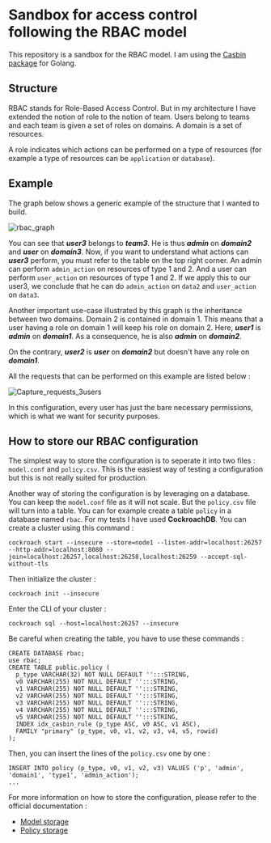 # Sandbox for access control following the RBAC model

This repository is a sandbox for the RBAC model. I am using the [Casbin package](https://casbin.org/docs/en/overview) for Golang.

## Structure
RBAC stands for Role-Based Access Control. But in my architecture I have extended the notion of role to the notion of team. Users belong to teams and 
each team is given a set of roles on domains. A domain is a set of resources.

A role indicates which actions can be performed on a type of resources (for example a type of resources can be ```application``` or ```database```).

## Example
The graph below shows a generic example of the structure that I wanted to build.

![rbac_graph](https://user-images.githubusercontent.com/102538155/180420826-0304c288-949e-4286-a19d-3cf37bf285c1.jpg)

You can see that ***user3*** belongs to ***team3***. He is thus ***admin*** on ***domain2*** and ***user***
on ***domain3***. Now, if you want to understand what actions can ***user3*** perform, you must refer to
the table on the top right corner. An admin can perform ```admin_action``` on resources of type 1 and 2.
And a user can perform ```user_action``` on resources of type 1 and 2. If we apply this to our user3,
we conclude that he can do ```admin_action``` on ```data2``` and ```user_action``` on ```data3```.

Another important use-case illustrated by this graph is the inheritance between two domains.
Domain 2 is contained in domain 1. This means that a user having a role on domain 1 will keep his role
on domain 2. Here, ***user1*** is ***admin*** on ***domain1***. As a consequence, he is also ***admin***
on ***domain2***.

On the contrary, ***user2*** is ***user*** on ***domain2*** but doesn't have any role on ***domain1***.

All the requests that can be performed on this example are listed below :

![Capture_requests_3users](https://user-images.githubusercontent.com/102538155/180424674-3cdd71e3-cb7d-471e-9e02-ef08717acddf.PNG)

In this configuration, every user has just the bare necessary permissions, which is what we want for security purposes.

## How to store our RBAC configuration
The simplest way to store the configuration is to seperate it into two files : ```model.conf``` and ```policy.csv```.
This is the easiest way of testing a configuration but this is not really suited for production.

Another way of storing the configuration is by leveraging on a database. You can keep the ```model.conf``` file as it will not scale.
But the ```policy.csv``` file will turn into a table. You can for example create a table ```policy``` in a database named ```rbac```.
For my tests I have used **CockroachDB**. You can create a cluster using this command :
```
cockroach start --insecure --store=node1 --listen-addr=localhost:26257 --http-addr=localhost:8080 --join=localhost:26257,localhost:26258,localhost:26259 --accept-sql-without-tls
```
Then initialize the cluster :
```
cockroach init --insecure
```
Enter the CLI of your cluster :
```
cockroach sql --host=localhost:26257 --insecure
```
Be careful when creating the table, you have to use these commands :
```
CREATE DATABASE rbac;
use rbac;
CREATE TABLE public.policy (
  p_type VARCHAR(32) NOT NULL DEFAULT '':::STRING,
  v0 VARCHAR(255) NOT NULL DEFAULT '':::STRING,
  v1 VARCHAR(255) NOT NULL DEFAULT '':::STRING,
  v2 VARCHAR(255) NOT NULL DEFAULT '':::STRING,
  v3 VARCHAR(255) NOT NULL DEFAULT '':::STRING,
  v4 VARCHAR(255) NOT NULL DEFAULT '':::STRING,
  v5 VARCHAR(255) NOT NULL DEFAULT '':::STRING,
  INDEX idx_casbin_rule (p_type ASC, v0 ASC, v1 ASC),
  FAMILY "primary" (p_type, v0, v1, v2, v3, v4, v5, rowid)
);
```
Then, you can insert the lines of the ```policy.csv``` one by one :
```
INSERT INTO policy (p_type, v0, v1, v2, v3) VALUES ('p', 'admin', 'domain1', 'type1', 'admin_action');
...
```

For more information on how to store the configuration, please refer to the official documentation :
- [Model storage](https://casbin.org/docs/en/model-storage)
- [Policy storage](https://casbin.org/docs/en/policy-storage)
